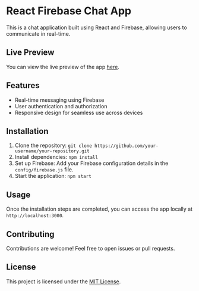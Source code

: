 <!DOCTYPE html>
<html lang="en">
<head>
  <meta charset="UTF-8">
 
</head>
<body>
  <h1>React Firebase Chat App</h1>
  <p>This is a chat application built using React and Firebase, allowing users to communicate in real-time.</p>

  <h2>Live Preview</h2>
  <p>You can view the live preview of the app <a href="https://melodic-bunny-030fdb.netlify.app">here</a>.</p>

  <h2>Features</h2>
  <ul>
    <li>Real-time messaging using Firebase</li>
    <li>User authentication and authorization</li>
    <li>Responsive design for seamless use across devices</li>
  </ul>

  <h2>Installation</h2>
  <ol>
    <li>Clone the repository: <code>git clone https://github.com/your-username/your-repository.git</code></li>
    <li>Install dependencies: <code>npm install</code></li>
    <li>Set up Firebase: Add your Firebase configuration details in the <code>config/firebase.js</code> file.</li>
    <li>Start the application: <code>npm start</code></li>
  </ol>

  <h2>Usage</h2>
  <p>Once the installation steps are completed, you can access the app locally at <code>http://localhost:3000</code>.</p>

  <h2>Contributing</h2>
  <p>Contributions are welcome! Feel free to open issues or pull requests.</p>

  <h2>License</h2>
  <p>This project is licensed under the <a href="LICENSE">MIT License</a>.</p>
</body>
</html>
